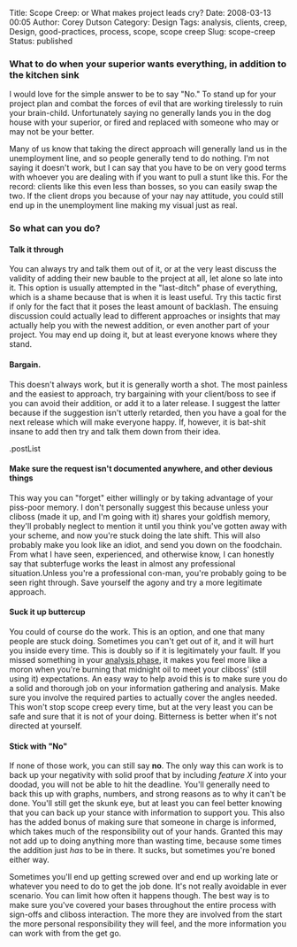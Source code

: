 Title: Scope Creep: or What makes project leads cry?
Date: 2008-03-13 00:05
Author: Corey Dutson
Category: Design
Tags: analysis, clients, creep, Design, good-practices, process, scope, scope creep
Slug: scope-creep
Status: published

### What to do when your superior wants everything, in addition to the kitchen sink

I would love for the simple answer to be to say "No." To stand up for
your project plan and combat the forces of evil that are working
tirelessly to ruin your brain-child. Unfortunately saying no generally
lands you in the dog house with your superior, or fired and replaced
with someone who may or may not be your better.

Many of us know that taking the direct approach will generally land us
in the unemployment line, and so people generally tend to do nothing.
I'm not saying it doesn't work, but I can say that you have to be on
very good terms with whoever you are dealing with if you want to pull a
stunt like this. For the record: clients like this even less than
bosses, so you can easily swap the two. If the client drops you because
of your nay nay attitude, you could still end up in the unemployment
line making my visual just as real.

### So what can you do?

#### Talk it through

You can always try and talk them out of it, or at the very least discuss
the validity of adding their new bauble to the project at all, let alone
so late into it. This option is usually attempted in the "last-ditch"
phase of everything, which is a shame because that is when it is least
useful. Try this tactic first if only for the fact that it poses the
least amount of backlash. The ensuing discussion could actually lead to
different approaches or insights that may actually help you with the
newest addition, or even another part of your project. You may end up
doing it, but at least everyone knows where they stand.

#### Bargain.

This doesn't always work, but it is generally worth a shot. The most
painless and the easiest to approach, try bargaining with your
client/boss to see if you can avoid their addition, or add it to a later
release. I suggest the latter because if the suggestion isn't utterly
retarded, then you have a goal for the next release which will make
everyone happy. If, however, it is bat-shit insane to add then try and
talk them down from their idea.

.postList

#### Make sure the request isn't documented anywhere, and other devious things

This way you can "forget" either willingly or by taking advantage of
your piss-poor memory. I don't personally suggest this because unless
your cliboss (made it up, and I'm going with it) shares your goldfish
memory, they'll probably neglect to mention it until you think you've
gotten away with your scheme, and now you're stuck doing the late shift.
This will also probably make you look like an idiot, and send you down
on the foodchain. From what I have seen, experienced, and otherwise
know, I can honestly say that subterfuge works the least in almost any
professional situation.Unless you're a professional con-man, you're
probably going to be seen right through. Save yourself the agony and try
a more legitimate approach.

#### Suck it up buttercup

You could of course do the work. This is an option, and one that many
people are stuck doing. Sometimes you can't get out of it, and it will
hurt you inside every time. This is doubly so if it is legitimately your
fault. If you missed something in your [analysis
phase]({filename}respect-the-process-damnit.md "Respect the Process, Damnit"),
it makes you feel more like a moron when you're burning that midnight
oil to meet your cliboss' (still using it) expectations. An easy way to
help avoid this is to make sure you do a solid and thorough job on your
information gathering and analysis. Make sure you involve the required
parties to actually cover the angles needed. This won't stop scope creep
every time, but at the very least you can be safe and sure that it is
not of your doing. Bitterness is better when it's not directed at
yourself.

#### Stick with "No"

If none of those work, you can still say **no**. The only way this can
work is to back up your negativity with solid proof that by including
*feature X* into your doodad, you will not be able to hit the deadline.
You'll generally need to back this up with graphs, numbers, and strong
reasons as to why it can't be done. You'll still get the skunk eye, but
at least you can feel better knowing that you can back up your stance
with information to support you. This also has the added bonus of making
sure that someone in charge is informed, which takes much of the
responsibility out of your hands. Granted this may not add up to doing
anything more than wasting time, because some times the addition just
*has* to be in there. It sucks, but sometimes you're boned either way.

Sometimes you'll end up getting screwed over and end up working late or
whatever you need to do to get the job done. It's not really avoidable
in ever scenario. You can limit how often it happens though. The best
way is to make sure you've covered your bases throughout the entire
process with sign-offs and cliboss interaction. The more they are
involved from the start the more personal responsibility they will feel,
and the more information you can work with from the get go.
